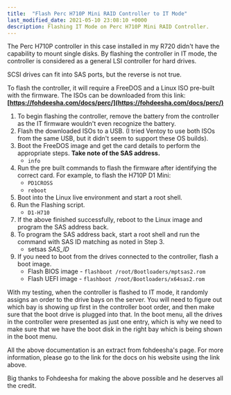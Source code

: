 ```yaml
---
title:  "Flash Perc H710P Mini RAID Controller to IT Mode"
last_modified_date: 2021-05-10 23:08:10 +0000
description: Flashing IT Mode on Perc H710P Mini RAID Controller.
---
```


The Perc H710P controller in this case installed in my R720 didn't have the capability to mount single disks. By flashing the controller in IT mode, the controller is considered as a general LSI controller for hard drives.
<p class="callout info">SCSI drives can fit into SAS ports, but the reverse is not true.</p>

To flash the controller, it will require a FreeDOS and a Linux ISO pre-built with the firmware. The ISOs can be downloaded from this link: **[https://fohdeesha.com/docs/perc/](https://fohdeesha.com/docs/perc/)**

1. To begin flashing the controller, remove the battery from the controller as the IT firmware wouldn't even recognize the battery.
2. Flash the downloaded ISOs to a USB. (I tried Ventoy to use both ISOs from the same USB, but it didn't seem to support these OS builds).
3. Boot the FreeDOS image and get the card details to perform the appropriate steps. **Take note of the SAS address.**
    - `info`
4. Run the pre built commands to flash the firmware after identifying the correct card. For example, to flash the H710P D1 Mini: 
    - `PD1CROSS`
    - `reboot`
5. Boot into the Linux live environment and start a root shell.
6. Run the Flashing script. 
    - `D1-H710`
7. If the above finished successfully, reboot to the Linux image and program the SAS address back.
8. To program the SAS address back, start a root shell and run the command with SAS ID matching as noted in Step 3. 
    - setsas *SAS\_ID*
9. If you need to boot from the drives connected to the controller, flash a boot image. 
    - Flash BIOS image - `flashboot /root/Bootloaders/mptsas2.rom`
    - Flash UEFI image - `flashboot /root/Bootloaders/x64sas2.rom`

<p class="callout info">With my testing, when the controller is flashed to IT mode, it randomly assigns an order to the drive bays on the server. You will need to figure out which bay is showing up first in the controller boot order, and then make sure that the boot drive is plugged into that. In the boot menu, all the drives in the controller were presented as just one entry, which is why we need to make sure that we have the boot disk in the right bay which is being shown in the boot menu.</p>

All the above documentation is an extract from fohdeesha's page. For more information, please go to the link for the docs on his website using the link above.

Big thanks to Fohdeesha for making the above possible and he deserves all the credit.